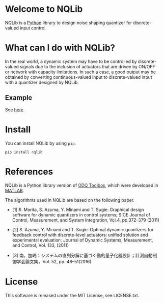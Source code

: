 # **Welcome to NQLib**
NQLib is a 
<a href="https://www.python.org/" target="_blank">Python</a>
library to design noise shaping quantizer for discrete-valued input control.

# **What can I do with NQLib?**
In the real world, a dynamic system may have to be controlled by discrete-valued signals due to the inclusion of actuators that are driven by ON/OFF or network with capacity limitations. In such a case, a good output may be obtained by converting continuous-valued input to discrete-valued input with a quantizer designed by NQLib.

## **Example**
See
<a href="https://colab.research.google.com/drive/1Ui-XqaTZCjwqRXC3ZeMeMCbPqGxK9YXO" target="_blank">here</a>.

# **Install**
You can install NQLib by using `pip`.
```
pip install nqlib
```
# **References**
NQLib is a Python library version of
<a href="https://github.com/rmorita-jp/odqtoolbox" target="_blank">ODQ Toolbox</a>,
which were developed in
<a href="https://www.mathworks.com/products/matlab.html" target="_blank">MATLAB</a>.

The algorithms used in NQLib are based on the following paper.

- [1] R. Morita, S. Azuma, Y. Minami and T. Sugie: Graphical design software for dynamic quantizers in control systems; SICE Journal of Control, Measurement, and System Integration, Vol.4, pp.372–379 (2011)

- [2] S. Azuma, Y. Minami and T. Sugie: Optimal dynamic quantizers for feedback control with discrete-level actuators: unified solution and experimental evaluation; Journal of Dynamic  Systems, Measurement, and Control, Vol. 133, (2011)

- [3] 南，加嶋：システムの直列分解に基づく動的量子化器設計；計測自動制御学会論文集，Vol. 52, pp. 46–51(2016)


# License
This software is released under the MIT License, see LICENSE.txt.